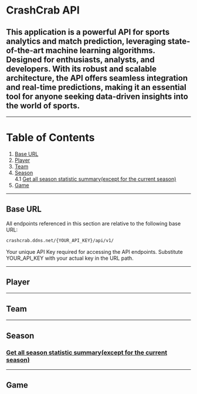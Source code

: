 # CrashCrab API
This application is a powerful API for sports analytics and match prediction, leveraging state-of-the-art machine learning algorithms. Designed for enthusiasts, analysts, and developers. With its robust and scalable architecture, the API offers seamless integration and real-time predictions, making it an essential tool for anyone seeking data-driven insights into the world of sports.  
---
---
# Table of Contents
1. [Base URL](#base-url)
2. [Player](#player)
3. [Team](#team)
4. [Season](#season)  
   4.1 [Get all season statistic summary(except for the current season)](#team_all_season_summary)
5. [Game](#game)
---
## Base URL
All endpoints referenced in this section are relative to the following base URL:  
```bash
crashcrab.ddns.net/{YOUR_API_KEY}/api/v1/
```
Your unique API Key required for accessing the API endpoints. Substitute YOUR_API_KEY with your actual key in the URL path.

---
## Player
---
## Team
---
## Season  
### <u>Get all season statistic summary(except for the current season)</u>
---
## Game
